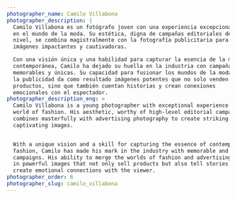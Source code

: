 ```yaml
---
photographer_name: Camilo Villabona
photographer_description: |
  Camilo Villabona es un fotógrafo joven con una experiencia excepcional
  en el mundo de la moda. Su estética, digna de campañas editoriales de alto
  nivel, se combina magistralmente con la fotografía publicitaria para crear
  imágenes impactantes y cautivadoras.

  Con una visión única y una habilidad para capturar la esencia de la moda
  contemporánea, Camilo ha dejado su huella en la industria con campañas
  memorables y únicas. Su capacidad para fusionar los mundos de la moda y
  la publicidad da como resultado imágenes potentes que no solo venden
  productos, sino que también cuentan historias y crean conexiones
  emocionales con el espectador.
photographer_description_eng: >
  Camilo Villabona is a young photographer with exceptional experience in the
  world of fashion. His aesthetic, worthy of high-level editorial campaigns,
  combines masterfully with advertising photography to create striking and
  captivating images.


  With a unique vision and a skill for capturing the essence of contemporary
  fashion, Camilo has made his mark in the industry with memorable and unique
  campaigns. His ability to merge the worlds of fashion and advertising results
  in powerful images that not only sell products but also tell stories and
  create emotional connections with the viewer.
photographer_order: 6
photographer_slug: camilo_villabona
---
```


